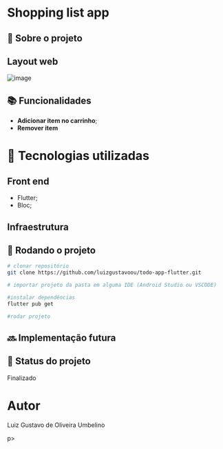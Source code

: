 # Shopping list app
<!-- license --> 

## :memo:  Sobre o projeto


## Layout web
![image](https://github.com/luizgustavoou/Shopping-List/assets/89609312/662be365-6908-4942-ad08-55d34c0acc76)


<!-- ## Modelo conceitual -->

## :books: Funcionalidades
* <b>Adicionar item no carrinho</b>;
* <b>Remover item</b>

# :wrench: Tecnologias utilizadas
## Front end
* Flutter;
* Bloc;
  
<!--## Implantação em produção -->

## Infraestrutura

## :rocket: Rodando o projeto
```bash
# clonar repositório
git clone https://github.com/luizgustavoou/todo-app-flutter.git

# importar projeto da pasta em alguma IDE (Android Studio ou VSCODE)

#instalar dependências
flutter pub get

#rodar projeto

```

## :soon: Implementação futura

## :dart: Status do projeto
Finalizado

# Autor
<p>Luiz Gustavo de Oliveira Umbelino</p>p>

